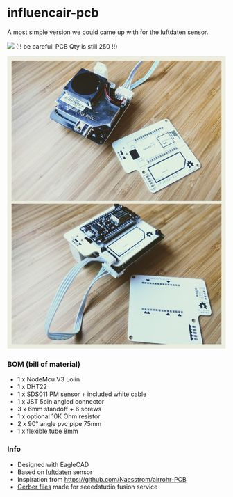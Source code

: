 # influencair-pcb

A most simple version we could came up with for the luftdaten sensor.

<a href="https://www.seeedstudio.com/-g-1130877"><img src="https://statics3.seeedstudio.com/assets/img/fusion/gallery_page/gallery_bedge.png"></a>
(!! be carefull PCB Qty is still 250 !!)

![assembled pcb](https://github.com/CivicLabsBelgium/influencair-pcb/raw/master/assets/assembly_collage.jpg)

### BOM (bill of material)
- 1 x NodeMcu V3 Lolin
- 1 x DHT22
- 1 x SDS011 PM sensor + included white cable
- 1 x JST 5pin angled connector
- 3 x 6mm standoff + 6 screws
- 1 x optional 10K Ohm resistor
- 2 x 90° angle pvc pipe 75mm
- 1 x flexible tube 8mm

### Info
- Designed with EagleCAD
- Based on [luftdaten](https://luftdaten.info) sensor
- Inspiration from https://github.com/Naesstrom/airrohr-PCB
- [Gerber files](https://github.com/CivicLabsBelgium/influencair-pcb/raw/master/influencair_2018-05-10.zip) made for seeedstudio fusion service
